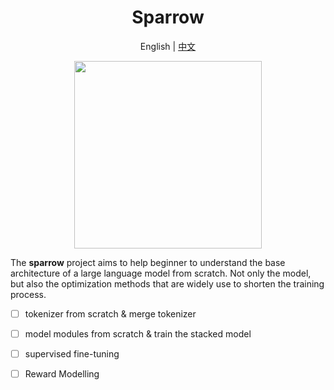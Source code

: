 <div align="center">

# Sparrow
English | [中文](README_zh-CN.md)

<image src=".github/sparrow.png" width="300" />

</div>


The **sparrow** project aims to help beginner to understand the base architecture of a large language model from scratch. Not only the model, but also the optimization methods that are widely use to shorten the training process.

- [ ] tokenizer from scratch & merge tokenizer
- [ ] model modules from scratch & train the stacked model
- [ ] supervised fine-tuning
- [ ] Reward Modelling


